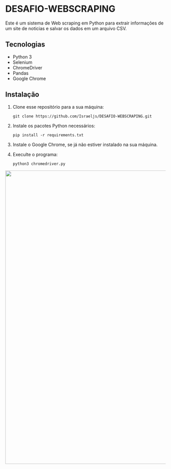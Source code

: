 # DESAFIO-WEBSCRAPING

Este é um sistema de Web scraping em Python para extrair informações de um site de noticias e salvar os dados em um arquivo CSV.

## Tecnologias

- Python 3
- Selenium
- ChromeDriver
- Pandas
- Google Chrome

## Instalação

1. Clone esse repositório para a sua máquina:

   ```
   git clone https://github.com/Israeljs/DESAFIO-WEBSCRAPING.git
   ```

2. Instale os pacotes Python necessários:

   ```
   pip install -r requirements.txt
   ```

3. Instale o Google Chrome, se já não estiver instalado na sua máquina.
   

5. Execulte o programa:

   ```
   python3 chromedriver.py
   ```
<div align="center">
<img src="https://github.com/Israeljs/DESAFIO-WEBSCRAPING/assets/55467510/ccd02a80-c3c5-467b-b5b2-cad20378726c" width="920px" />
</div>
<!-- ![Captura de tela de 2023-08-19 22-41-28](https://github.com/Israeljs/DESAFIO-WEBSCRAPING/assets/55467510/ccd02a80-c3c5-467b-b5b2-cad20378726c) -->
